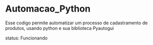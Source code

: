 # Automacao_Python
 Esse  codigo permite automatizar um processo de cadastramento de produtos, usando python e sua biblioteca Pyautogui

 status: Funcionando
